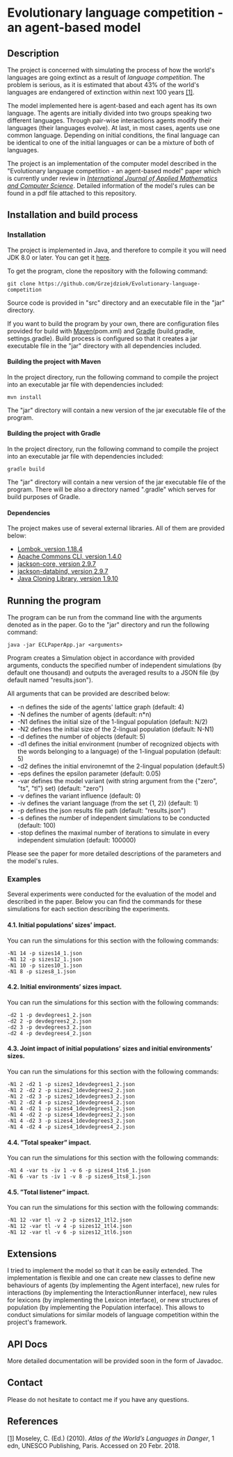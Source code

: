 # Evolutionary language competition - an agent-based model
## Description
The project is concerned with simulating the process of how the world's languages are going extinct as a result of *language competition*. The problem is serious, as it is estimated that about 43% of the world's languages are endangered of extinction within next 100 years [[1]](http://www.unesco.org/languages-atlas/index.php?hl=en&page=atlasmap). 

The model implemented here is agent-based and each agent has its own language. The agents are initially divided into two groups speaking two different languages. Through pair-wise interactions agents modify their languages (their languages evolve). At last, in most cases, agents use one common language. Depending on initial conditions, the final language can be identical to one of the initial languages or can be a mixture of both of languages.

The project is an implementation of the computer model described in the "Evolutionary language competition - an agent-based model" paper which is currently under review in *[International Journal of Applied Mathematics and Computer Science](https://www.amcs.uz.zgora.pl/)*. Detailed information of the model's rules can be found in a pdf file attached to this repository.

## Installation and build process
### Installation
The project is implemented in Java, and therefore to compile it you will need JDK 8.0 or later. You can get it [here](https://www.oracle.com/technetwork/java/javase/downloads/index.html). 

To get the program, clone the repository with the following command:
```
git clone https://github.com/Grzejdziok/Evolutionary-language-competition
```
Source code is provided in "src" directory and an executable file in the "jar" directory.

If you want to build the program by your own, there are configuration files provided for build with [Maven](https://maven.apache.org/)(pom.xml) and [Gradle](https://gradle.org/) (build.gradle, settings.gradle). Build process is configured so that it creates a jar executable file in the "jar" directory with all dependencies included.
#### Building the project with Maven
In the project directory, run the following command to compile the project into an executable jar file with dependencies included:
```
mvn install
```
The "jar" directory will contain a new version of the jar executable file of the program.
#### Building the project with Gradle
In the project directory, run the following command to compile the project into an executable jar file with dependencies included:
```
gradle build
```
The "jar" directory will contain a new version of the jar executable file of the program. There will be also a directory named ".gradle" which serves for build purposes of Gradle.
#### Dependencies
The project makes use of several external libraries. All of them are provided below:
- [Lombok, version 1.18.4](https://projectlombok.org/)
- [Apache Commons CLI, version 1.4.0](https://commons.apache.org/proper/commons-cli)
- [jackson-core, version 2.9.7](https://github.com/FasterXML/jackson-core)
- [jackson-databind, version 2.9.7](https://github.com/FasterXML/jackson-databind)
- [Java Cloning Library, version 1.9.10](https://github.com/kostaskougios/cloning)
## Running the program
The program can be run from the command line with the arguments denoted as in the paper. Go to the "jar" directory and run the following command:
```
java -jar ECLPaperApp.jar <arguments>
```
Program creates a Simulation object in accordance with provided arguments, conducts the specified number of independent simulations (by default one thousand) and outputs the averaged results to a JSON file (by default named "results.json").

All arguments that can be provided are described below:
- -n defines the side of the agents' lattice graph (default: 4)
- -N defines the number of agents (default: n*n)
- -N1 defines the initial size of the 1-lingual population (default: N/2)
- -N2 defines the initial size of the 2-lingual population (default: N-N1)
- -d defines the number of objects (default: 5)
- -d1 defines the initial environment (number of recognized objects with the words belonging to a language) of the 1-lingual population (default: 5)
- -d2 defines the initial environemnt of the 2-lingual population (default:5)
- -eps defines the epsilon parameter (default: 0.05)
- -var defines the model variant (with string argument from the {"zero", "ts", "tl"} set) (default: "zero")
- -v defines the variant influence (default: 0)
- -iv defines the variant language (from the set {1, 2}) (default: 1)
- -p defines the json results file path (default: "results.json")
- -s defines the number of independent simulations to be conducted (default: 100)
- -stop defines the maximal number of iterations to simulate in every independent simulation (default: 100000)

Please see the paper for more detailed descriptions of the parameters and the model's rules.

### Examples
Several experiments were conducted for the evaluation of the model and described in the paper. Below you can find the commands for these simulations for each section describing the experiments.

#### 4.1. Initial populations’ sizes’ impact.
You can run the simulations for this section with the following commands:
```
-N1 14 -p sizes14_1.json
-N1 12 -p sizes12_1.json
-N1 10 -p sizes10_1.json
-N1 8 -p sizes8_1.json
```
#### 4.2. Initial environments’ sizes impact.
You can run the simulations for this section with the following commands:
```
-d2 1 -p devdegrees1_2.json
-d2 2 -p devdegrees2_2.json
-d2 3 -p devdegrees3_2.json
-d2 4 -p devdegrees4_2.json
```
#### 4.3. Joint impact of initial populations’ sizes and initial environments’ sizes.
You can run the simulations for this section with the following commands:
```
-N1 2 -d2 1 -p sizes2_1devdegrees1_2.json
-N1 2 -d2 2 -p sizes2_1devdegrees2_2.json
-N1 2 -d2 3 -p sizes2_1devdegrees3_2.json
-N1 2 -d2 4 -p sizes2_1devdegrees4_2.json
-N1 4 -d2 1 -p sizes4_1devdegrees1_2.json
-N1 4 -d2 2 -p sizes4_1devdegrees2_2.json
-N1 4 -d2 3 -p sizes4_1devdegrees3_2.json
-N1 4 -d2 4 -p sizes4_1devdegrees4_2.json
```
#### 4.4. ”Total speaker” impact.
You can run the simulations for this section with the following commands:
```
-N1 4 -var ts -iv 1 -v 6 -p sizes4_1ts6_1.json 
-N1 6 -var ts -iv 1 -v 8 -p sizes6_1ts8_1.json
```
#### 4.5. ”Total listener” impact.
You can run the simulations for this section with the following commands:
```
-N1 12 -var tl -v 2 -p sizes12_1tl2.json
-N1 12 -var tl -v 4 -p sizes12_1tl4.json
-N1 12 -var tl -v 6 -p sizes12_1tl6.json
```
## Extensions
I tried to implement the model so that it can be easily extended. The implementation is flexible and one can create new classes to define new behaviours of agents (by implementing the Agent interface), new rules for interactions (by implementing the InteractionRunner interface), new rules for lexicons (by implementing the Lexicon interface), or new structures of population (by implementing the Population interface). This allows to conduct simulations for similar models of language competition within the project's framework.
## API Docs
More detailed documentation will be provided soon in the form of Javadoc.
## Contact
Please do not hesitate to contact me if you have any questions.
## References
[[1]](http://www.unesco.org/languages-atlas/index.php?hl=en&page=atlasmap) Moseley, C. (Ed.) (2010). *Atlas of the World’s Languages in Danger*, 1 edn, UNESCO Publishing, Paris. Accessed on 20 Febr. 2018.
